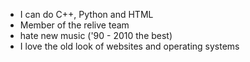 - I can do C++, Python and HTML
- Member of the relive team
- hate new music ('90 - 2010 the best)
- I love the old look of websites and operating systems
